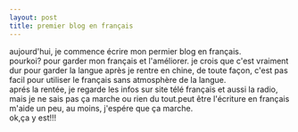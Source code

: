 ```yaml
---
layout: post
title: premier blog en français
---
```


<p>aujourd&#39;hui, je commence écrire mon permier blog en français.<br />pourkoi? pour garder mon français et l&#39;améliorer. je crois que c&#39;est vraiment dur pour garder la langue après je rentre en chine, de toute façon, c&#39;est pas facil pour utiliser le français sans  atmosphère de la langue.<br />aprés la rentée, je regarde les infos sur site télé français et aussi la radio, mais je ne sais pas ça marche ou rien du tout.peut être l&#39;écriture en français m&#39;aide un peu, au moins, j&#39;espére que ça marche.<br />ok,ça y est!!!</p>
